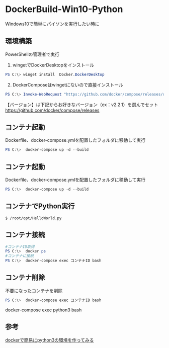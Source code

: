 # DockerBuild-Win10-Python
Windows10で簡単にパイソンを実行したい時に


## 環境構築
PowerShellの管理者で実行

1. wingetでDockerDesktopをインストール
~~~powershell
PS C:\> winget install  Docker.DockerDesktop
~~~

2. DockerComposeはwingetにないので直接インストール
~~~powershell
PS C:\> Invoke-WebRequest "https://github.com/docker/compose/releases/download/【バージョン】/docker-compose-Windows-x86_64.exe" -UseBasicParsing -OutFile $Env:ProgramFiles\docker\docker-compose.exe
~~~

【バージョン】は下記からお好きなバージョン（ex：v2.2.1）を選んでセット<br>
https://github.com/docker/compose/releases


## コンテナ起動
Dockerfile、docker-compose.ymlを配置したフォルダに移動して実行
~~~powershell
PS C:\>  docker-compose up -d --build
~~~


## コンテナ起動
Dockerfile、docker-compose.ymlを配置したフォルダに移動して実行
~~~powershell
PS C:\>  docker-compose up -d --build
~~~

## コンテナでPython実行
~~~console
$ /root/opt/HelloWorld.py
~~~

## コンテナ接続
~~~powershell
#コンテナID取得
PS C:\>  docker ps 
#コンテナに接続
PS C:\>  docker-compose exec コンテナID bash
~~~

## コンテナ削除
不要になったコンテナを削除
~~~powershell
PS C:\>  docker-compose exec コンテナID bash
~~~


 docker-compose exec python3 bash



## 参考
[dockerで簡易にpython3の環境を作ってみる](https://qiita.com/reflet/items/4b3f91661a54ec70a7dc)

